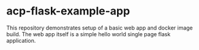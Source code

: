# acp-flask-example-app

This repository demonstrates setup of a basic web app and docker image build. The web app itself is a simple hello world single page flask application.